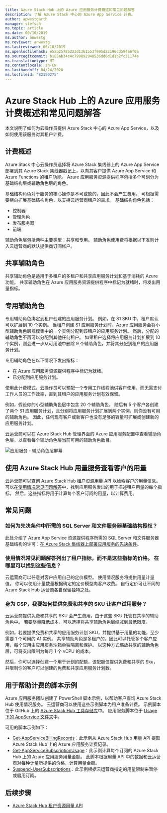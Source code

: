 ```yaml
---
title: Azure Stack Hub 上的 Azure 应用服务计费概述和常见问题解答
description: 了解 Azure Stack 中心的 Azure App Service 计费。
author: apwestgarth
manager: stefsch
ms.topic: article
ms.date: 06/10/2019
ms.author: anwestg
ms.reviewer: anwestg
ms.lastreviewed: 06/10/2019
ms.openlocfilehash: e5ab25785223d1361553f995d22196cd594a6f0a
ms.sourcegitcommit: b185ab34c4c799892948536dd6d1d1b2fc31174e
ms.translationtype: MT
ms.contentlocale: zh-CN
ms.lasthandoff: 04/24/2020
ms.locfileid: "82150275"
---
```

# <a name="azure-app-service-on-azure-stack-hub-billing-overview-and-faq"></a>Azure Stack Hub 上的 Azure 应用服务计费概述和常见问题解答

本文说明了如何为云操作员提供 Azure Stack 中心的 Azure App Service，以及如何使用该服务对其租户计费。

## <a name="billing-overview"></a>计费概述

Azure Stack 中心云操作员选择将 Azure Stack 集线器上的 Azure App Service 部署到其 Azure Stack 集线器戳记上，以向其客户提供 Azure App Service 和 Azure Functions 的租户功能。 Azure 应用服务资源提供程序包括多个可划分为基础结构层或辅助角色层的角色。

基础结构角色对于服务的核心操作是不可或缺的，因此不会产生费用。 可根据需要横向扩展基础结构角色，以支持云运营商租户的需求。 基础结构角色包括：

- 控制器
- 管理角色
- 发布服务器
- 前端

辅助角色层包括两种主要类型：共享和专用。 辅助角色使用费将根据以下准则计入云运营商的默认提供商订阅帐户。

## <a name="shared-workers"></a>共享辅助角色

共享辅助角色是适用于多租户的多租户和共享应用服务计划和基于消耗的 Azure 功能。 共享辅助角色在 Azure 应用服务资源提供程序中标记为就绪时，将发出用量指标。

## <a name="dedicated-workers"></a>专用辅助角色

专用辅助角色绑定到租户创建的应用服务计划。 例如，在 S1 SKU 中，租户默认可以扩展到 10 个实例。 当租户创建 S1 应用服务计划时，Azure 应用服务会将小型辅助角色层规模集中的一个实例分配到该租户的应用服务计划。 然后，分配的辅助角色不再可以分配到其他任何租户。 如果租户选择将应用服务计划扩展到 10 个实例，则会进一步从可用池中删除 9 个辅助角色，并将其分配到租户的应用服务计划。

专用辅助角色在以下情况下发出指标：

- 在 Azure 应用服务资源提供程序中标记为就绪。
- 已分配到应用服务计划。

使用此计费模式，云操作员可以预配一个专用工作线程池供客户使用，而无需支付工作人员的工作效率，直到其租户的应用服务计划有效保留。

例如，假设你的小型辅助角色层中包含 20 个辅助角色。 随后有 5 个客户各创建了两个 S1 应用服务计划，且分别将应用服务计划扩展到两个实例，则你没有可用的辅助角色。 因此，任何现有客户或新客户也没有足够的容量可扩展或创建新的应用服务计划。

云运营商可以在 Azure Stack Hub 管理界面的 Azure 应用服务配置中查看辅助角色层，以查看每个辅助角色层当前可用的辅助角色数目。

![应用服务 - 辅助角色层屏幕][1]

## <a name="see-customer-usage-by-using-the-azure-stack-hub-usage-service"></a>使用 Azure Stack Hub 用量服务查看客户的用量

云运营商可以查询 [Azure Stack Hub 租户资源用量 API](azure-stack-tenant-resource-usage-api.md) 以检索客户的用量信息。 可以在[使用情况常见问题解答](azure-stack-usage-related-faq.md)中，找到应用服务发出的用于描述租户用量的每个指标。 然后，这些指标将用于计算每个客户订阅的用量，以计算费用。

## <a name="frequently-asked-questions"></a>常见问题

### <a name="how-do-i-license-the-sql-server-and-file-server-infrastructure-required-in-the-prerequisites"></a>如何为先决条件中所需的 SQL Server 和文件服务器基础结构授权？

此处介绍了 Azure App Service 资源提供程序所需的 SQL Server 和文件服务器基础结构的许可：[在 Azure Stack 集线器上部署应用服务的先决条件](azure-stack-app-service-before-you-get-started.md#licensing-concerns-for-required-file-server-and-sql-server)。

### <a name="the-usage-faq-lists-the-tenant-meters-but-not-the-prices-for-those-meters-where-can-i-find-them"></a>使用情况常见问题解答列出了租户指标，而不是这些指标的价格。 在哪里可以找到这些信息？

云运营商可以任意对客户应用自己的定价模型。 使用情况服务将提供用量计量值。 你可以使用计量数量根据确定的定价模型向客户收费。 自行定价可让不同的 Azure Stack Hub 运营商各自保留独特之处。

### <a name="as-a-csp-how-can-i-offer-free-and-shared-skus-for-customers-to-try-out-the-service"></a>身为 CSP，我要如何提供免费和共享的 SKU 让客户试用服务？

云运营商提供免费和共享的 SKU 会产生费用，由于这些 SKU 托管在共享的辅助角色中。 若要尽量降低成本，可以选择将共享辅助角色层缩减到最低限度。

例如，若要提供免费和共享的应用服务计划 SKU，并提供基于用量的功能，至少需要 1 个可用的 A1 实例。 共享辅助角色是多租户的，因此可以托管多个客户应用，每个应用由应用服务沙箱单独隔离和保护。 以这种方式缩放共享的辅助角色层，可将支出限制为每月 1 个 vCPU 的成本。

然后，你可以选择创建一个用于计划的配额，该配额仅提供免费和共享的 Sku，并限制你的客户可以创建的免费和共享应用服务计划数。

## <a name="sample-scripts-to-assist-with-billing"></a>用于帮助计费的脚本示例

Azure 应用服务团队创建了 PowerShell 脚本示例，以帮助客户查询 Azure Stack Hub 使用情况服务。 云运营商可以使用这些示例脚本为租户准备计费。 示例脚本位于 GitHub 上的 [Azure Stack Hub 工具存储库](https://github.com/Azure/AzureStack-tools)中。 应用服务脚本位于 [Usage 下的 AppService 文件夹](https://aka.ms/aa6zku8)中。

可用的脚本示例如下：

- [Get-AppServiceBillingRecords](https://aka.ms/aa6zku2)：此示例从 Azure Stack Hub 用量 API 提取 Azure Stack Hub 上的 Azure 应用服务计费记录。
- [Get-AppServiceSubscriptionUsage](https://aka.ms/aa6zku6)：此示例计算每个订阅的 Azure Stack Hub 上的 Azure 应用服务用量金额。 此脚本根据用量 API 中的数据和云运营商对每种计量所提供的价格，计算用量金额。
- [Suspend-UserSubscriptions](https://aka.ms/aa6zku7)：此示例根据云运营商指定的用量限制来暂停或启用订阅。

## <a name="next-steps"></a>后续步骤

- [Azure Stack Hub 租户资源用量 API](azure-stack-tenant-resource-usage-api.md)

<!--Image references-->
[1]: ./media/app-service-billing-faq/app-service-worker-tiers.png
